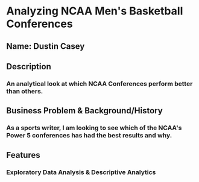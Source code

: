 # Analyzing NCAA Men's Basketball Conferences
 
## Name: Dustin Casey


## Description

### An analytical look at which NCAA Conferences perform better than others.


## Business Problem & Background/History

### As a sports writer, I am looking to see which of the NCAA's Power 5 conferences has had the best results and why.


## Features

### Exploratory Data Analysis & Descriptive Analytics
